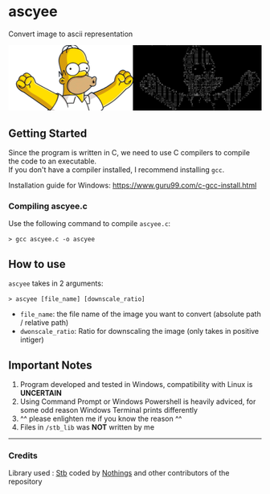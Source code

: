 # ascyee
Convert image to ascii representation

![sample](/Sample_Screenshots/example.png)

## Getting Started
Since the program is written in C, we need to use C compilers to compile the code to an executable. <br />
If you don't have a compiler installed, I recommend installing `gcc`.

Installation guide for Windows: https://www.guru99.com/c-gcc-install.html

### Compiling ascyee.c
Use the following command to compile `ascyee.c`: <br />
```
> gcc ascyee.c -o ascyee
```

## How to use
`ascyee` takes in 2 arguments: <br />
```
> ascyee [file_name] [downscale_ratio]
```

* `file_name`: the file name of the image you want to convert (absolute path / relative path)
* `dwonscale_ratio`: Ratio for downscaling the image (only takes in positive intiger)

## Important Notes
1. Program developed and tested in Windows, compatibility with Linux is **UNCERTAIN**
2. Using Command Prompt or Windows Powershell is heavily adviced, for some odd reason Windows Terminal prints differently <br />
3. ^^ please enlighten me if you know the reason ^^
4. Files in `/stb_lib` was **NOT** written by me

- - - -
### Credits
Library used : [Stb](https://github.com/nothings/stb) coded by [Nothings](https://github.com/nothings) and other contributors of the repository
